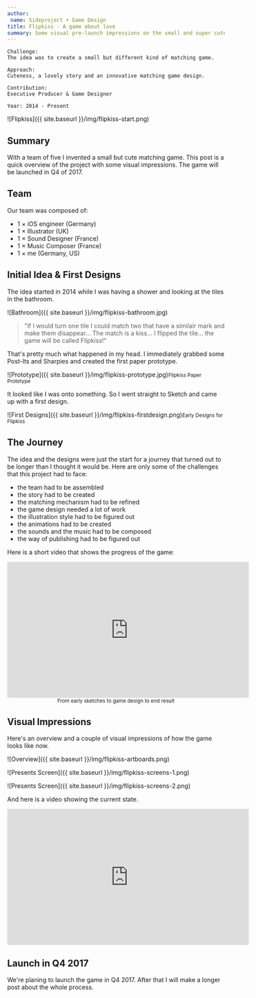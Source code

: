 ```yaml
---
author:
 name: Sideproject • Game Design
title: Flipkiss - A game about love
summary: Some visual pre-launch impressions on the small and super cute matching game that I'm working on as a side project.
---
```


```
Challenge:
The idea was to create a small but different kind of matching game.

Approach:
Cuteness, a lovely story and an innovative matching game design.

Contribution:
Executive Producer & Game Designer

Year: 2014 - Present
```

![Flipkiss]({{ site.baseurl }}/img/flipkiss-start.png)

## Summary
With a team of five I invented a small but cute matching game. This post is a quick overview of the project with some visual impressions. The game will be launched in Q4 of 2017. 

## Team
Our team was composed of:
 
- 1 × iOS engineer (Germany)
- 1 × Illustrator (UK) 
- 1 × Sound Designer (France)
- 1 × Music Composer (France)
- 1 × me (Germany, US)

## Initial Idea & First Designs
The idea started in 2014 while I was having a shower and looking at the tiles in the bathroom.

![Bathroom]({{ site.baseurl }}/img/flipkiss-bathroom.jpg)

>"If I would turn one tile I could match two that have a similair mark and make them disappear… The match is a kiss… I flipped the tile… the game will be called Flipkiss!" 

That's pretty much what happened in my head. I immediately grabbed some Post-Its and Sharpies and created the first paper prototype.

![Prototype]({{ site.baseurl }}/img/flipkiss-prototype.jpg)<small>Flipkiss Paper Prototype</small>

It looked like I was onto something. So I went straight to Sketch and came up with a first design.

![First Designs]({{ site.baseurl }}/img/flipkiss-firstdesign.png)<small>Early Designs for Flipkiss</small>


## The Journey
The idea and the designs were just the start for a journey that turned out to be longer than I thought it would be. Here are only some of the challenges that this project had to face:

- the team had to be assembled
- the story had to be created
- the matching mechanism had to be refined
- the game design needed a lot of work
- the illustration style had to be figured out
- the animations had to be created
- the sounds and the music had to be composed
- the way of publishing had to be figured out

Here is a short video that shows the progress of the game:
<iframe width="560" height="315" src="https://www.youtube.com/embed/xis8PppUNB4?rel=0&amp;showinfo=0" frameborder="0" allowfullscreen></iframe><small><center>From early sketches to game design to end result</center></small>


## Visual Impressions
Here's an overview and a couple of visual impressions of how the game looks like now.

![Overview]({{ site.baseurl }}/img/flipkiss-artboards.png)

![Presents Screen]({{ site.baseurl }}/img/flipkiss-screens-1.png)

![Presents Screen]({{ site.baseurl }}/img/flipkiss-screens-2.png)

And here is a video showing the current state.

<iframe width="560" height="315" src="https://www.youtube.com/embed/ZwntpQY9_Ec?rel=0&amp;showinfo=0" frameborder="0" allowfullscreen></iframe>

## Launch in Q4 2017
We're planing to launch the game in Q4 2017. After that I will make a longer post about the whole process.

